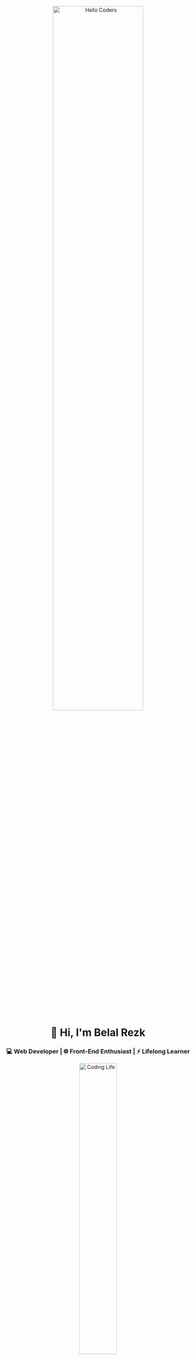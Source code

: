 <div align="center">

<img src="https://github.com/SP-XD/SP-XD/blob/main/images/hellocoders_rounded.gif?raw=true" alt="Hello Coders" width="70%"/>  

# 👋 Hi, I'm **Belal Rezk**
### 💻 Web Developer | 🌐 Front-End Enthusiast | ⚡ Lifelong Learner  

<img src="https://github.com/SP-XD/SP-XD/blob/main/images/dev-working_rounded.gif?raw=true" alt="Coding Life" width="45%"/>  

---

### 🌍 Connect With Me  
<div align="center">

[![LinkedIn](https://img.shields.io/badge/LinkedIn-0A66C2?style=for-the-badge&logo=linkedin&logoColor=white)](https://www.linkedin.com/in/bilalrizk)

[![GitHub](https://img.shields.io/badge/GitHub-black?style=for-the-badge&logo=github&logoColor=white)](https://github.com/bilal-rezk)
[![Gmail](https://img.shields.io/badge/Gmail-D14836?style=for-the-badge&logo=gmail&logoColor=white)](mailto:belalrezk18@gmail.com)

</div> 

---

![Profile Views](https://komarev.com/ghpvc/?username=bilalrizk&style=flat&color=orange&label=PROFILE+VIEWS)
![GitHub Followers](https://img.shields.io/github/followers/bilalrizk?style=flat&color=blue)
![GitHub Stars](https://img.shields.io/github/stars/bilalrizk?style=flat&color=yellow)

---

### 🎧 Currently Vibing To  
[![Spotify](https://spotify-readme.sp-xd.vercel.app/api/spotify)](https://open.spotify.com/)  

</div>

---

## 🚀 Tools & Technologies I Use

### 🖥️ Programming Languages
- ![C#](https://img.shields.io/badge/C%23-239120?style=flat&logo=c-sharp&logoColor=white)  
- ![C++](https://img.shields.io/badge/C++-00599C?style=flat&logo=c%2B%2B&logoColor=white)  
- ![Python](https://img.shields.io/badge/Python-3776AB?style=flat&logo=python&logoColor=white)  
- ![JavaScript](https://img.shields.io/badge/JavaScript-F7DF1E?style=flat&logo=javascript&logoColor=black)  

---

### 🌐 Web Technologies
- ![HTML](https://img.shields.io/badge/HTML5-E34F26?style=flat&logo=html5&logoColor=white)  
- ![CSS](https://img.shields.io/badge/CSS3-1572B6?style=flat&logo=css3&logoColor=white)  

---

### ⚡ Frameworks & Tools
- ![React](https://img.shields.io/badge/React-20232A?style=flat&logo=react&logoColor=61DAFB)  
- ![Git](https://img.shields.io/badge/GIT-E44C30?style=flat&logo=git&logoColor=white)  
- ![VSCode](https://img.shields.io/badge/VSCode-0078D4?style=flat&logo=visual-studio-code&logoColor=white)  
- ![Figma](https://img.shields.io/badge/Figma-F24E1E?style=flat&logo=figma&logoColor=white)  

---

## ✨ About Me
- 🔭 I’m currently learning **Advanced Web Development & Front-End frameworks**.  
- 🐧 Big fan of **GNU/Linux** & open-source world.  
- 💬 Ask me about **Web Development, UI/UX, or Tech in general**.  
- ⚡ Fun fact: Coding at night hits different! 🌙  
- 🎯 Goal: To become a **Full-Stack Developer** and build impactful projects.  

---

## 📊 GitHub Stats
<div align="center">
  
<img src="https://github-readme-stats.vercel.app/api?username=bilalrizk&show_icons=true&theme=radical" height="180em"/>
<img src="https://github-readme-stats.vercel.app/api/top-langs/?username=bilalrizk&layout=compact&theme=radical" height="180em"/>

</div>

---

## 🔄 Dev Life Cycle
<div align="center">

<img src="https://raw.githubusercontent.com/Tarikul-Islam-Anik/Animated-Fluent-Emojis/master/Emojis/Objects/Light%20Bulb.png" width="64" alt="Plan"/> 
<img src="https://raw.githubusercontent.com/Tarikul-Islam-Anik/Animated-Fluent-Emojis/master/Emojis/Objects/Laptop.png" width="64" alt="Code"/> 
<img src="https://raw.githubusercontent.com/Tarikul-Islam-Anik/Animated-Fluent-Emojis/master/Emojis/Objects/Magnifying%20Glass%20Tilted%20Left.png" width="64" alt="Debug"/> 
<img src="https://raw.githubusercontent.com/Tarikul-Islam-Anik/Animated-Fluent-Emojis/master/Emojis/Objects/Test%20Tube.png" width="64" alt="Test"/> 
<img src="https://raw.githubusercontent.com/Tarikul-Islam-Anik/Animated-Fluent-Emojis/master/Emojis/Objects/Memo.png" width="64" alt="Review"/> 
<img src="https://raw.githubusercontent.com/Tarikul-Islam-Anik/Animated-Fluent-Emojis/master/Emojis/Activities/Party%20Popper.png" width="64" alt="Celebrate"/>  

</div>

---

## 🌀 Fun Animation
<div align="center">
  
<img src="https://raw.githubusercontent.com/SP-XD/SP-XD/main/images/dev-working_rounded.gif" width="200"/>  
<img src="https://raw.githubusercontent.com/SP-XD/SP-XD/main/images/Developer.gif" width="250"/>  

</div>
